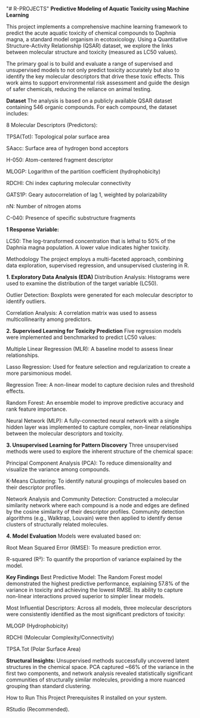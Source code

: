 "# R-PROJECTS" 
**Predictive Modeling of Aquatic Toxicity using Machine Learning**




This project implements a comprehensive machine learning framework to predict the acute aquatic toxicity of chemical compounds to Daphnia magna, a standard model organism in ecotoxicology. Using a Quantitative Structure-Activity Relationship (QSAR) dataset, we explore the links between molecular structure and toxicity (measured as LC50 values).

The primary goal is to build and evaluate a range of supervised and unsupervised models to not only predict toxicity accurately but also to identify the key molecular descriptors that drive these toxic effects. This work aims to support environmental risk assessment and guide the design of safer chemicals, reducing the reliance on animal testing.

**Dataset**
The analysis is based on a publicly available QSAR dataset containing 546 organic compounds. For each compound, the dataset includes:

8 Molecular Descriptors (Predictors):

TPSA(Tot): Topological polar surface area

SAacc: Surface area of hydrogen bond acceptors

H-050: Atom-centered fragment descriptor

MLOGP: Logarithm of the partition coefficient (hydrophobicity)

RDCHI: Chi index capturing molecular connectivity

GATS1P: Geary autocorrelation of lag 1, weighted by polarizability

nN: Number of nitrogen atoms

C-040: Presence of specific substructure fragments

**1 Response Variable:**

LC50: The log-transformed concentration that is lethal to 50% of the Daphnia magna population. A lower value indicates higher toxicity.

Methodology
The project employs a multi-faceted approach, combining data exploration, supervised regression, and unsupervised clustering in R.

**1. Exploratory Data Analysis (EDA)**
Distribution Analysis: Histograms were used to examine the distribution of the target variable (LC50).

Outlier Detection: Boxplots were generated for each molecular descriptor to identify outliers.

Correlation Analysis: A correlation matrix was used to assess multicollinearity among predictors.

**2. Supervised Learning for Toxicity Prediction**
Five regression models were implemented and benchmarked to predict LC50 values:

Multiple Linear Regression (MLR): A baseline model to assess linear relationships.

Lasso Regression: Used for feature selection and regularization to create a more parsimonious model.

Regression Tree: A non-linear model to capture decision rules and threshold effects.

Random Forest: An ensemble model to improve predictive accuracy and rank feature importance.

Neural Network (MLP): A fully-connected neural network with a single hidden layer was implemented to capture complex, non-linear relationships between the molecular descriptors and toxicity.

**3. Unsupervised Learning for Pattern Discovery**
Three unsupervised methods were used to explore the inherent structure of the chemical space:

Principal Component Analysis (PCA): To reduce dimensionality and visualize the variance among compounds.

K-Means Clustering: To identify natural groupings of molecules based on their descriptor profiles.

Network Analysis and Community Detection: Constructed a molecular similarity network where each compound is a node and edges are defined by the cosine similarity of their descriptor profiles. Community detection algorithms (e.g., Walktrap, Louvain) were then applied to identify dense clusters of structurally related molecules.

**4. Model Evaluation**
Models were evaluated based on:

Root Mean Squared Error (RMSE): To measure prediction error.

R-squared (R²): To quantify the proportion of variance explained by the model.

**Key Findings**
Best Predictive Model: The Random Forest model demonstrated the highest predictive performance, explaining 57.8% of the variance in toxicity and achieving the lowest RMSE. Its ability to capture non-linear interactions proved superior to simpler linear models.

Most Influential Descriptors: Across all models, three molecular descriptors were consistently identified as the most significant predictors of toxicity:

MLOGP (Hydrophobicity)

RDCHI (Molecular Complexity/Connectivity)

TPSA.Tot (Polar Surface Area)

**Structural Insights:** Unsupervised methods successfully uncovered latent structures in the chemical space. PCA captured ~66% of the variance in the first two components, and network analysis revealed statistically significant communities of structurally similar molecules, providing a more nuanced grouping than standard clustering.

How to Run This Project
Prerequisites
R installed on your system.

RStudio (Recommended).

